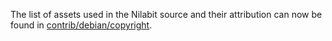 The list of assets used in the Nilabit source and their attribution can now be found in [contrib/debian/copyright](../contrib/debian/copyright).
